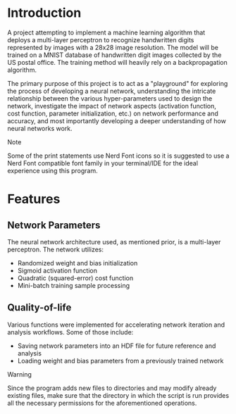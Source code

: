 # Introduction

A project attempting to implement a machine learning algorithm that deploys a multi-layer perceptron to recognize handwritten digits represented by images with a 28x28 image resolution. The model will be trained on a MNIST database of handwritten digit images collected by the US postal office. The training method will heavily rely on a backpropagation algorithm.

The primary purpose of this project is to act as a "playground" for exploring the process of developing a neural network, understanding the intricate relationship between the various hyper-parameters used to design the network, investigate the impact of network aspects (activation function, cost function, parameter initialization, etc.) on network performance and accuracy, and most importantly developing a deeper understanding of how neural networks work.

> [!NOTE]
> Some of the print statements use Nerd Font icons so it is suggested to use a Nerd Font compatible font family in your terminal/IDE for the ideal experience using this program.

# Features

## Network Parameters
The neural network architecture used, as mentioned prior, is a multi-layer perceptron. The network utilizes:
- Randomized weight and bias initialization
- Sigmoid activation function
- Quadratic (squared-error) cost function
- Mini-batch training sample processing

## Quality-of-life
Various functions were implemented for accelerating network iteration and analysis workflows. Some of those include:
- Saving network parameters into an HDF file for future reference and analysis
- Loading weight and bias parameters from a previously trained network

> [!WARNING]
> Since the program adds new files to directories and may modify already existing files, make sure that the directory in which the script is run provides all
> the necessary permissions for the aforementioned operations.
